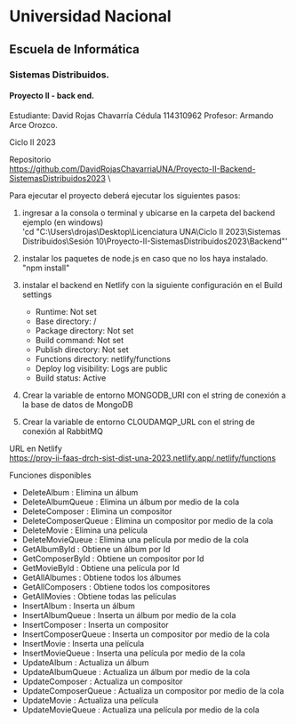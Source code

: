 # Universidad Nacional 
## Escuela de Informática 
### Sistemas Distribuidos.

#### Proyecto II - back end.

Estudiante: 
David Rojas Chavarría
Cédula
114310962
Profesor:
Armando Arce Orozco.

Ciclo II 2023

Repositorio \
    https://github.com/DavidRojasChavarriaUNA/Proyecto-II-Backend-SistemasDistribuidos2023 \

Para ejecutar el proyecto deberá ejecutar los siguientes pasos:

1. ingresar a la consola o terminal y ubicarse en la carpeta del backend \
	ejemplo (en windows)\
		 'cd "C:\Users\drojas\Desktop\Licenciatura UNA\Ciclo II 2023\Sistemas Distribuidos\Sesión 10\Proyecto-II-SistemasDistribuidos2023\Backend"'
	
2. instalar los paquetes de node.js en caso que no los haya instalado. \
	"npm install"

3. instalar el backend en Netlify con la siguiente configuración en el Build settings
   - Runtime: Not set
   - Base directory: /
   - Package directory: Not set
   - Build command: Not set
   - Publish directory: Not set
   - Functions directory: netlify/functions
   - Deploy log visibility: Logs are public
   - Build status: Active

4. Crear la variable de entorno MONGODB_URI con el string de conexión a la base de datos de MongoDB
5. Crear la variable de entorno CLOUDAMQP_URL con el string de conexión al RabbitMQ

URL en Netlify \
https://proy-ii-faas-drch-sist-dist-una-2023.netlify.app/.netlify/functions

Funciones disponibles
- DeleteAlbum : Elimina un álbum
- DeleteAlbumQueue : Elimina un álbum por medio de la cola
- DeleteComposer : Elimina un compositor
- DeleteComposerQueue : Elimina un compositor por medio de la cola
- DeleteMovie : Elimina una película
- DeleteMovieQueue : Elimina una película por medio de la cola
- GetAlbumById : Obtiene un álbum por Id
- GetComposerById : Obtiene un compositor por Id
- GetMovieById : Obtiene una película por Id
- GetAllAlbumes : Obtiene todos los álbumes
- GetAllComposers : Obtiene todos los compositores
- GetAllMovies : Obtiene todas las películas
- InsertAlbum : Inserta un álbum
- InsertAlbumQueue : Inserta un álbum por medio de la cola
- InsertComposer : Inserta un compositor
- InsertComposerQueue : Inserta un compositor por medio de la cola
- InsertMovie : Inserta una película
- InsertMovieQueue : Inserta una película por medio de la cola
- UpdateAlbum : Actualiza un álbum
- UpdateAlbumQueue : Actualiza un álbum por medio de la cola
- UpdateComposer : Actualiza un compositor
- UpdateComposerQueue : Actualiza un compositor por medio de la cola
- UpdateMovie : Actualiza una película
- UpdateMovieQueue : Actualiza una película por medio de la cola